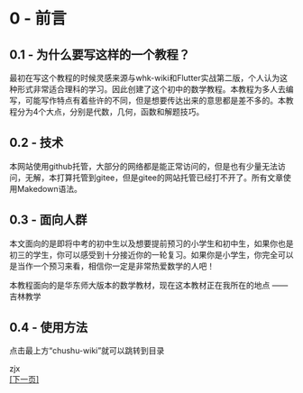 # 0 - 前言
## 0.1 - 为什么要写这样的一个教程？
最初在写这个教程的时候灵感来源与whk-wiki和Flutter实战第二版，个人认为这种形式非常适合理科的学习。因此创建了这个初中的数学教程。本教程为多人去编写，可能写作特点有着些许的不同，但是想要传达出来的意思都是差不多的。本教程分为4个大点，分别是代数，几何，函数和解题技巧。

## 0.2 - 技术
本网站使用github托管，大部分的网络都是能正常访问的，但是也有少量无法访问，无解，本打算托管到gitee，但是gitee的网站托管已经打不开了。所有文章使用Makedown语法。

## 0.3 - 面向人群
本文面向的是即将中考的初中生以及想要提前预习的小学生和初中生，如果你也是初三的学生，你可以感受到十分接近你的一轮复习。如果你是小学生，你完全可以是当作一个预习来看，相信你一定是非常热爱数学的人吧！

本教程面向的是华东师大版本的数学教材，现在这本教材正在我所在的地点 —— 吉林教学

## 0.4 - 使用方法
点击最上方“chushu-wiki”就可以跳转到目录

zjx  
[\[下一页\]](https://chushu-wiki.github.io/1/)
